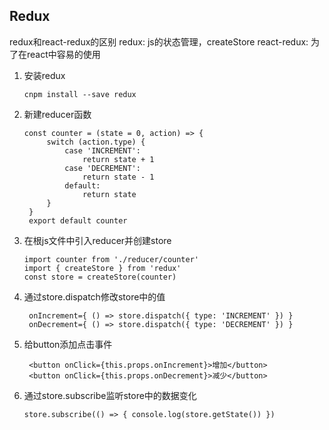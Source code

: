 ## Redux

redux和react-redux的区别
redux: js的状态管理，createStore
react-redux: 为了在react中容易的使用

1. 安装redux
   ```
   cnpm install --save redux
   ```
2. 新建reducer函数
   ```
   const counter = (state = 0, action) => {
        switch (action.type) {
            case 'INCREMENT':
                return state + 1
            case 'DECREMENT':
                return state - 1
            default:
                return state
        }
    }
    export default counter
   ```
3. 在根js文件中引入reducer并创建store
   ```
   import counter from './reducer/counter'
   import { createStore } from 'redux'
   const store = createStore(counter)
   ```
4. 通过store.dispatch修改store中的值
   ```
    onIncrement={ () => store.dispatch({ type: 'INCREMENT' }) }
    onDecrement={ () => store.dispatch({ type: 'DECREMENT' }) }
   ```
5. 给button添加点击事件
   ```
    <button onClick={this.props.onIncrement}>增加</button>
    <button onClick={this.props.onDecrement}>减少</button>
   ```
6. 通过store.subscribe监听store中的数据变化
   ```
   store.subscribe(() => { console.log(store.getState()) })
   ```